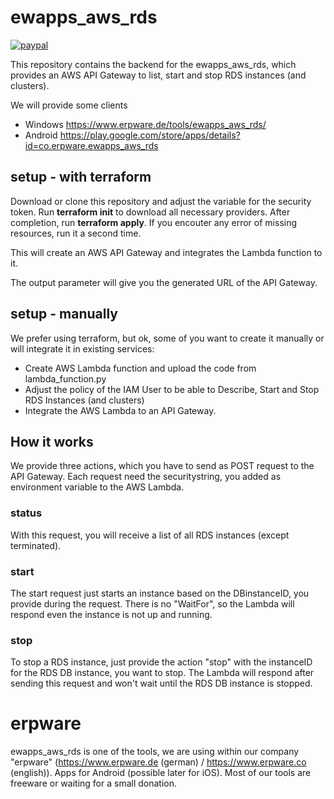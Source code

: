 # ewapps_aws_rds

[![paypal](https://www.paypalobjects.com/en_US/i/btn/btn_donate_SM.gif)](https://www.paypal.com/cgi-bin/webscr?cmd=_s-xclick&hosted_button_id=P9PSQ7LZNTNB4)

This repository contains the backend for the ewapps_aws_rds, which provides an AWS API Gateway to list, start and stop RDS instances (and clusters).

We will provide some clients

* Windows https://www.erpware.de/tools/ewapps_aws_rds/
* Android https://play.google.com/store/apps/details?id=co.erpware.ewapps_aws_rds


## setup - with terraform

Download or clone this repository and adjust the variable for the security token.
Run **terraform init** to download all necessary providers. After completion, run **terraform apply**. If you encouter any error of missing resources, run it a second time.

This will create an AWS API Gateway and integrates the Lambda function to it.

The output parameter will give you the generated URL of the API Gateway.

## setup - manually

We prefer using terraform, but ok, some of you want to create it manually or will integrate it in existing services:

* Create AWS Lambda function and upload the code from lambda_function.py
* Adjust the policy of the IAM User to be able to Describe, Start and Stop RDS Instances (and clusters)
* Integrate the AWS Lambda to an API Gateway. 

## How it works

We provide three actions, which you have to send as POST request to the API Gateway. Each request need the securitystring, you added as environment variable to the AWS Lambda.

### status
With this request, you will receive a list of all RDS instances (except terminated).

### start
The start request just starts an instance based on the DBinstanceID, you provide during the request. There is no "WaitFor", so the Lambda will respond even the instance is not up and running.

### stop
To stop a RDS instance, just provide the action "stop" with the instanceID for the RDS DB instance, you want to stop. The Lambda will respond after sending this request and won't wait until the RDS DB instance is stopped.

# erpware

ewapps_aws_rds is one of the tools, we are using within our company "erpware" (https://www.erpware.de (german) / https://www.erpware.co (english)). Apps for Android (possible later for iOS). Most of our tools are freeware or waiting for a small donation.
